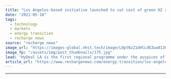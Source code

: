 ```yaml
---
title: "Los Angeles-based initiative launched to cut cost of green H2 and form local industrial cluster"
date: "2021-05-18"
tags: 
  - technology
  - markets
  - energy transition
  - recharge news
source: "recharge news"
image_url: "https://images-global.nhst.tech/image/L0ptNzZ1dHlLdEZwa013UGJYeHBXc1hkbVQydWJkdmpSSzRPWTBjKzJFST0=/nhst/binary/3f31c4d713aaeaf2a0a74b1dba0d461e"
image_fp: "/assets/img/post_thumbnails/175.jpg"
lead: "HyDeal LA is the first regional programme under the auspices of the Green Hydrogen Coalition's HyDeal North America platform"
article_url: "https://www.rechargenews.com/energy-transition/los-angeles-based-initiative-launched-to-cut-cost-of-green-h2-and-form-local-industrial-cluster/2-1-1012162"
---
```


---

